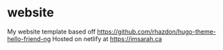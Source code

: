 # website

My website template based off https://github.com/rhazdon/hugo-theme-hello-friend-ng 
Hosted on netlify at https://imsarah.ca
